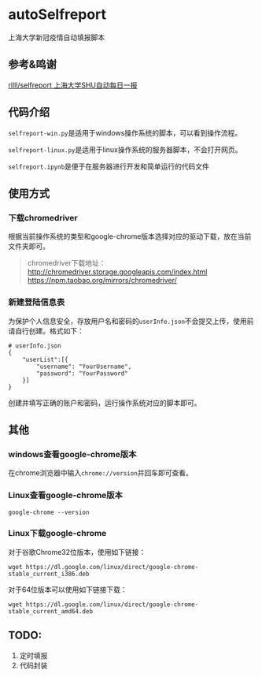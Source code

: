 # autoSelfreport

上海大学新冠疫情自动填报脚本

## 参考&鸣谢

[rllll/selfreport 上海大学SHU自动每日一报](https://github.com/rllll/selfreport)

## 代码介绍
`selfreport-win.py`是适用于windows操作系统的脚本，可以看到操作流程。

`selfreport-linux.py`是适用于linux操作系统的服务器脚本，不会打开网页。

`selfreport.ipynb`是便于在服务器进行开发和简单运行的代码文件

## 使用方式

### 下载chromedriver
根据当前操作系统的类型和google-chrome版本选择对应的驱动下载，放在当前文件夹即可。
> chromedriver下载地址：
> http://chromedriver.storage.googleapis.com/index.html
> https://npm.taobao.org/mirrors/chromedriver/

### 新建登陆信息表
为保护个人信息安全，存放用户名和密码的`userInfo.json`不会提交上传，使用前请自行创建。格式如下：

```
# userInfo.json
{
    "userList":[{
        "username": "YourUsername",
        "password": "YourPassword"
    }]
}
```
创建并填写正确的账户和密码，运行操作系统对应的脚本即可。

## 其他
### windows查看google-chrome版本
在chrome浏览器中输入`chrome://version`并回车即可查看。

### Linux查看google-chrome版本
`google-chrome --version`

### Linux下载google-chrome
对于谷歌Chrome32位版本，使用如下链接：

`wget https://dl.google.com/linux/direct/google-chrome-stable_current_i386.deb`

对于64位版本可以使用如下链接下载：

`wget https://dl.google.com/linux/direct/google-chrome-stable_current_amd64.deb`

## TODO:
1. 定时填报
2. 代码封装